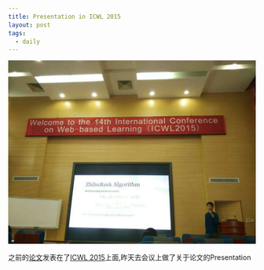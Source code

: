 ```yaml
---
title: Presentation in ICWL 2015
layout: post
tags:
  - daily
---
```


![](/media/files/2015/11/02.jpg)

之前的[论文](http://lufo.me/docs/ZhihuRank.pdf)发表在了[ICWL 2015](http://www.cityu.edu.hk/merc/icwl/icwl2015home.htm)上面,昨天去会议上做了关于论文的Presentation
